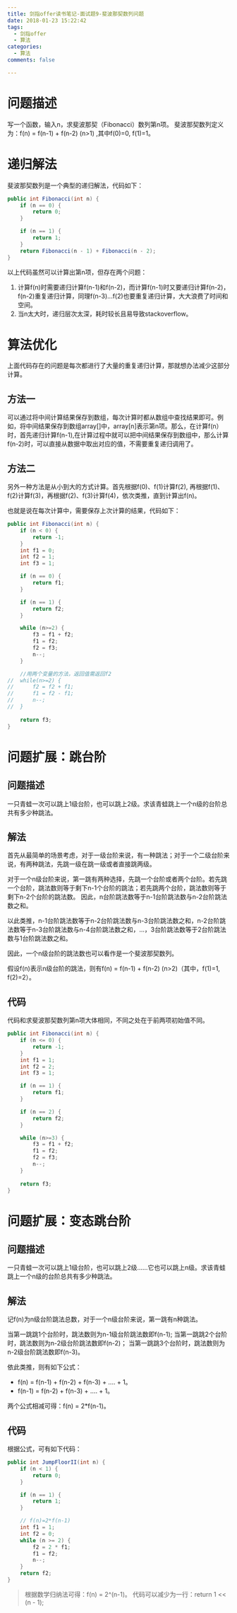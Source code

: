 ```yaml
---
title: 剑指offer读书笔记-面试题9-斐波那契数列问题
date: 2018-01-23 15:22:42
tags:
  - 剑指offer
  - 算法
categories:
  - 算法
comments: false

---
```


# 问题描述 #

写一个函数，输入n，求斐波那契（Fibonacci）数列第n项。
斐波那契数列定义为：f(n) = f(n-1) + f(n-2) (n>1) ,其中f(0)=0, f(1)=1。

<!--more-->

# 递归解法 #

斐波那契数列是一个典型的递归解法，代码如下：

```java
public int Fibonacci(int n) {
	if (n == 0) {
		return 0;
	}

	if (n == 1) {
		return 1;
	}
	return Fibonacci(n - 1) + Fibonacci(n - 2);
}
```

以上代码虽然可以计算出第n项，但存在两个问题：

1. 计算f(n)时需要递归计算f(n-1)和f(n-2)，而计算f(n-1)时又要递归计算f(n-2)，f(n-2)重复递归计算，同理f(n-3)...f(2)也要重复递归计算，大大浪费了时间和空间。
2. 当n太大时，递归层次太深，耗时较长且易导致stackoverflow。

# 算法优化 #

上面代码存在的问题是每次都进行了大量的重复递归计算，那就想办法减少这部分计算。

## 方法一 ##

可以通过将中间计算结果保存到数组，每次计算时都从数组中查找结果即可。例如，将中间结果保存到数组array[]中，array[n]表示第n项。那么，在计算f(n）时，首先递归计算f(n-1),在计算过程中就可以把中间结果保存到数组中，那么计算f(n-2)时，可以直接从数据中取出对应的值，不需要重复递归调用了。

## 方法二 ##

另外一种方法是从小到大的方式计算。首先根据f(0)、f(1)计算f(2), 再根据f(1)、f(2)计算f(3)，再根据f(2)、f(3)计算f(4)，依次类推，直到计算出f(n)。

也就是说在每次计算中，需要保存上次计算的结果，代码如下：

```java
public int Fibonacci(int n) {
	if (n < 0) {
		return -1;
	}
	int f1 = 0;
	int f2 = 1;
	int f3 = 1;

	if (n == 0) {
		return f1;
	}

	if (n == 1) {
		return f2;
	}

	while (n>=2) {
		f3 = f1 + f2;
		f1 = f2;
		f2 = f3;
		n--;
	}

	//用两个变量的方法，返回值需返回f2
//	while(n>=2) {
//		f2 = f2 + f1;
//		f1 = f2 - f1;
//		n--;
//	}
	
	return f3;
}
```

# 问题扩展：跳台阶 #

## 问题描述 ##

一只青蛙一次可以跳上1级台阶，也可以跳上2级。求该青蛙跳上一个n级的台阶总共有多少种跳法。

## 解法 ##

首先从最简单的场景考虑，对于一级台阶来说，有一种跳法；对于一个二级台阶来说，有两种跳法，先跳一级在跳一级或者直接跳两级。

对于一个n级台阶来说，第一跳有两种选择，先跳一个台阶或者两个台阶。若先跳一个台阶，跳法数则等于剩下n-1个台阶的跳法；若先跳两个台阶，跳法数则等于剩下n-2个台阶的跳法数。 因此，n台阶跳法数等于n-1台阶跳法数与n-2台阶跳法数之和。

以此类推，n-1台阶跳法数等于n-2台阶跳法数与n-3台阶跳法数之和，n-2台阶跳法数等于n-3台阶跳法数与n-4台阶跳法数之和，...，3台阶跳法数等于2台阶跳法数与1台阶跳法数之和。

因此，一个n级台阶的跳法数也可以看作是一个斐波那契数列。

假设f(n)表示n级台阶的跳法，则有f(n) = f(n-1) + f(n-2) (n>2)（其中，f(1)=1, f(2)=2）。

## 代码 ##

代码和求斐波那契数列第n项大体相同，不同之处在于前两项初始值不同。

```java
public int Fibonacci(int n) {
	if (n <= 0) {
		return -1;
	}
	int f1 = 1;
	int f2 = 2;
	int f3 = 1;

	if (n == 1) {
		return f1;
	}

	if (n == 2) {
		return f2;
	}

	while (n>=3) {
		f3 = f1 + f2;
		f1 = f2;
		f2 = f3;
		n--;
	}
	
	return f3;
}
```

# 问题扩展：变态跳台阶 #

## 问题描述 ##

一只青蛙一次可以跳上1级台阶，也可以跳上2级……它也可以跳上n级。求该青蛙跳上一个n级的台阶总共有多少种跳法。

## 解法 ##

记f(n)为n级台阶跳法总数，对于一个n级台阶来说，第一跳有n种跳法。

当第一跳跳1个台阶时，跳法数则为n-1级台阶跳法数即f(n-1);
当第一跳跳2个台阶时，跳法数则为n-2级台阶跳法数即f(n-2)；
当第一跳跳3个台阶时，跳法数则为n-2级台阶跳法数即f(n-3)。

依此类推，则有如下公式：

- f(n) = f(n-1) + f(n-2) + f(n-3) + .... + 1。
- f(n-1) = f(n-2) + f(n-3) + .... + 1。

两个公式相减可得：f(n) = 2*f(n-1)。

## 代码 ##

根据公式，可有如下代码：

```java
public int JumpFloorII(int n) {
	if (n < 1) {
		return 0;
	}

	if (n == 1) {
		return 1;
	}

	// f(n)=2*f(n-1)
	int f1 = 1;
	int f2 = 0;
	while (n >= 2) {
		f2 = 2 * f1;
		f1 = f2;
		n--;
	}
	return f2;
}
```

> 根据数学归纳法可得：f(n) = 2^(n-1)。 代码可以减少为一行：return 1 << (n - 1);